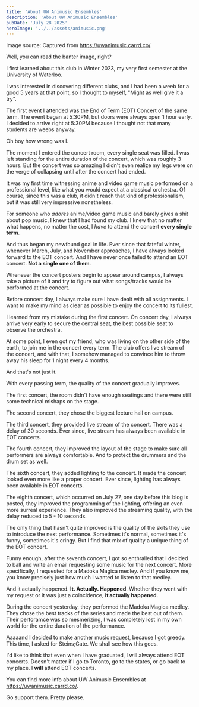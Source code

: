 ```yaml
---
title: 'About UW Animusic Ensembles'
description: 'About UW Animusic Ensembles'
pubDate: 'July 28 2025'
heroImage: '../../assets/animusic.png'
---
```


Image source: Captured from https://uwanimusic.carrd.co/.

Well, you can read the banter image, right?

I first learned about this club in Winter 2023, my very first semester at the University of Waterloo.

I was interested in discovering different clubs, and I had been a weeb for a good 5 years at that point, so I thought to myself, "Might as well give it a try".

The first event I attended was the End of Term (EOT) Concert of the same term. The event began at 5:30PM, but doors were always open 1 hour early. I decided to arrive right at 5:30PM because I thought not that many students are weebs anyway.

Oh boy how wrong was I.

The moment I entered the concert room, every single seat was filled. I was left standing for the entire duration of the concert, which was roughly 3 hours. But the concert was so amazing I didn't even realize my legs were on the verge of collapsing until after the concert had ended.

It was my first time witnessing anime and video game music performed on a professional level, like what you would expect at a classical orchestra. Of course, since this was a club, it didn't reach that kind of professionalism, but it was still very impressive nonetheless.

For someone who *adores* anime/video game music and barely gives a shit about pop music, I knew that I had found *my* club. I knew that no matter what happens, no matter the cost, I *have* to attend the concert **every single term**.

And thus began my newfound goal in life. Ever since that fateful winter, whenever March, July, and November approaches, I have always looked forward to the EOT concert. And I have never once failed to attend an EOT concert. **Not a single one of them**.

Whenever the concert posters begin to appear around campus, I always take a picture of it and try to figure out what songs/tracks would be performed at the concert.

Before concert day, I always make sure I have dealt with all assignments. I want to make my mind as clear as possible to enjoy the concert to its fullest.

I learned from my mistake during the first concert. On concert day, I always arrive very early to secure the central seat, the best possible seat to observe the orchestra.

At some point, I even got my friend, who was living on the other side of the earth, to join me in the concert every term. The club offers live stream of the concert, and with that, I somehow managed to convince him to throw away his sleep for 1 night every 4 months.

And that's not just it.

With every passing term, the quality of the concert gradually improves.

The first concert, the room didn't have enough seatings and there were still some technical mishaps on the stage.

The second concert, they chose the biggest lecture hall on campus.

The third concert, they provided live stream of the concert. There was a delay of 30 seconds. Ever since, live stream has always been available in EOT concerts.

The fourth concert, they improved the layout of the stage to make sure all performers are always comfortable. And to protect the drummers and the drum set as well.

The sixth concert, they added lighting to the concert. It made the concert looked even more like a proper concert. Ever since, lighting has always been available in EOT concerts.

The eighth concert, which occurred on July 27, one day before this blog is posted, they improved the programming of the lighting, offering an even more surreal experience. They also improved the streaming quality, with the delay reduced to 5 - 10 seconds.

The only thing that hasn't quite improved is the quality of the skits they use to introduce the next performance. Sometimes it's normal, sometimes it's funny, sometimes it's cringy. But I find that mix of quality a unique thing of the EOT concert.

Funny enough, after the seventh concert, I got so enthralled that I decided to ball and write an email requesting some music for the next concert. More specifically, I requested for a Madoka Magica medley. And if you know me, you know precisely just how much I wanted to listen to that medley.

And it actually happened. **It. Actually. Happened**. Whether they went with my request or it was just a coincidence, **it actually happened**.

During the concert yesterday, they performed the Madoka Magica medley. They chose the best tracks of the series and made the best out of them. Their perforamce was so mesmerizing, I was completely lost in my own world for the entire duration of the performance.

Aaaaand I decided to make another music request, because I got greedy. This time, I asked for Steins;Gate. We shall see how this goes.

I'd like to think that even when I have graduated, I will always attend EOT concerts. Doesn't matter if I go to Toronto, go to the states, or go back to my place. I **will** attend EOT concerts.

You can find more info about UW Animusic Ensembles at https://uwanimusic.carrd.co/.

Go support them. Pretty please.
